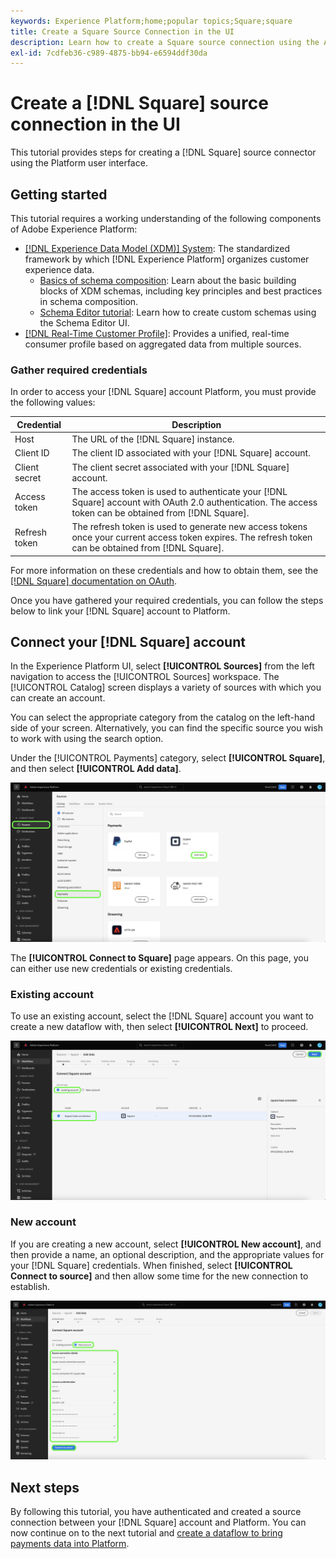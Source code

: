 ```yaml
---
keywords: Experience Platform;home;popular topics;Square;square
title: Create a Square Source Connection in the UI
description: Learn how to create a Square source connection using the Adobe Experience Platform UI.
exl-id: 7cdfeb36-c989-4875-bb94-e6594ddf30da
---
```

# Create a [!DNL Square] source connection in the UI

This tutorial provides steps for creating a [!DNL Square] source connector using the Platform user interface.

## Getting started

This tutorial requires a working understanding of the following components of Adobe Experience Platform:

* [[!DNL Experience Data Model (XDM)] System](../../../../../xdm/home.md): The standardized framework by which [!DNL Experience Platform] organizes customer experience data.
  * [Basics of schema composition](../../../../../xdm/schema/composition.md): Learn about the basic building blocks of XDM schemas, including key principles and best practices in schema composition.
  * [Schema Editor tutorial](../../../../../xdm/tutorials/create-schema-ui.md): Learn how to create custom schemas using the Schema Editor UI.
* [[!DNL Real-Time Customer Profile]](../../../../../profile/home.md): Provides a unified, real-time consumer profile based on aggregated data from multiple sources.

### Gather required credentials

In order to access your [!DNL Square] account Platform, you must provide the following values:

| Credential | Description |
| --- | --- |
| Host | The URL of the [!DNL Square] instance. |
| Client ID | The client ID associated with your [!DNL Square] account. |
| Client secret | The client secret associated with your [!DNL Square] account. |
| Access token | The access token is used to authenticate your [!DNL Square] account with OAuth 2.0 authentication. The access token can be obtained from [!DNL Square]. |
| Refresh token | The refresh token is used to generate new access tokens once your current access token expires. The refresh token can be obtained from [!DNL Square]. |

For more information on these credentials and how to obtain them, see the [[!DNL Square] documentation on OAuth](https://developer.squareup.com/docs/oauth-api/receive-and-manage-tokens).

Once you have gathered your required credentials, you can follow the steps below to link your [!DNL Square] account to Platform.

## Connect your [!DNL Square] account

In the Experience Platform UI, select **[!UICONTROL Sources]** from the left navigation to access the [!UICONTROL Sources] workspace. The [!UICONTROL Catalog] screen displays a variety of sources with which you can create an account.

You can select the appropriate category from the catalog on the left-hand side of your screen. Alternatively, you can find the specific source you wish to work with using the search option.

Under the [!UICONTROL Payments] category, select **[!UICONTROL Square]**, and then select **[!UICONTROL Add data]**.

![catalog](../../../../images/tutorials/create/square/catalog.png)

The **[!UICONTROL Connect to Square]** page appears. On this page, you can either use new credentials or existing credentials.

### Existing account

To use an existing account, select the [!DNL Square] account you want to create a new dataflow with, then select **[!UICONTROL Next]** to proceed.

![existing](../../../../images/tutorials/create/square/existing.png)

### New account

If you are creating a new account, select **[!UICONTROL New account]**, and then provide a name, an optional description, and the appropriate values for your [!DNL Square] credentials. When finished, select **[!UICONTROL Connect to source]** and then allow some time for the new connection to establish.

![new](../../../../images/tutorials/create/square/new.png)

## Next steps

By following this tutorial, you have authenticated and created a source connection between your [!DNL Square] account and Platform. You can now continue on to the next tutorial and [create a dataflow to bring payments data into Platform](../../dataflow/payments.md).
